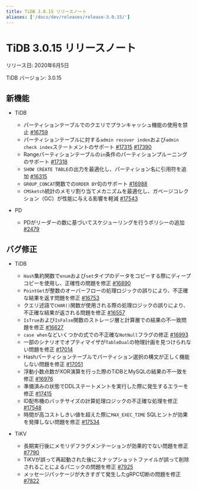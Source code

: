 ```yaml
---
title: TiDB 3.0.15 リリースノート
aliases: ['/docs/dev/releases/release-3.0.15/']
---
```


# TiDB 3.0.15 リリースノート

リリース日: 2020年6月5日

TiDB バージョン: 3.0.15

## 新機能

+ TiDB

    - パーティションテーブルでのクエリでプランキャッシュ機能の使用を禁止 [#16759](https://github.com/pingcap/tidb/pull/16759)
    - パーティションテーブルに対する`admin recover index`および`admin check index`ステートメントのサポート [#17315](https://github.com/pingcap/tidb/pull/17315) [#17390](https://github.com/pingcap/tidb/pull/17390)
    - Rangeパーティションテーブルの`in`条件のパーティションプルーニングのサポート [#17318](https://github.com/pingcap/tidb/pull/17318)
    - `SHOW CREATE TABLE`の出力を最適化し、パーティション名に引用符を追加 [#16315](https://github.com/pingcap/tidb/pull/16315)
    - `GROUP_CONCAT`関数での`ORDER BY`句のサポート [#16988](https://github.com/pingcap/tidb/pull/16988)
    - `CMSketch`統計のメモリ割り当てメカニズムを最適化し、ガベージコレクション（GC）が性能に与える影響を軽減 [#17543](https://github.com/pingcap/tidb/pull/17543)

+ PD

    - PDがリーダーの数に基づいてスケジューリングを行うポリシーの追加 [#2479](https://github.com/pingcap/pd/pull/2479)

## バグ修正

+ TiDB

    - `Hash`集約関数で`enum`および`set`タイプのデータをコピーする際にディープコピーを使用し、正確性の問題を修正 [#16890](https://github.com/pingcap/tidb/pull/16890)
    - `PointGet`が整数のオーバーフローの処理ロジックの誤りにより、不正確な結果を返す問題を修正 [#16753](https://github.com/pingcap/tidb/pull/16753)
    - クエリ述語で`CHAR()`関数が使用される際の処理ロジックの誤りにより、不正確な結果が返される問題を修正 [#16557](https://github.com/pingcap/tidb/pull/16557)
    - `IsTrue`および`IsFalse`関数のストレージ層と計算層での結果の不一致問題を修正 [#16627](https://github.com/pingcap/tidb/pull/16627)
    - `case when`などいくつかの式での不正確な`NotNull`フラグの修正 [#16993](https://github.com/pingcap/tidb/pull/16993)
    - 一部のシナリオでオプティマイザが`TableDual`の物理計画を見つけられない問題を修正 [#17014](https://github.com/pingcap/tidb/pull/17014)
    - Hashパーティションテーブルでパーティション選択の構文が正しく機能しない問題を修正 [#17051](https://github.com/pingcap/tidb/pull/17051)
    - 浮動小数点数がXOR演算を行った際のTiDBとMySQLの結果の不一致を修正 [#16976](https://github.com/pingcap/tidb/pull/16976)
    - 準備済みの状態でDDLステートメントを実行した際に発生するエラーを修正 [#17415](https://github.com/pingcap/tidb/pull/17415)
    - ID配布機のバッチサイズの計算処理ロジックの不正確な処理を修正 [#17548](https://github.com/pingcap/tidb/pull/17548)
    - 時間が高コストしきい値を超えた際に`MAX_EXEC_TIME` SQLヒントが効果を発揮しない問題を修正 [#17534](https://github.com/pingcap/tidb/pull/17534)

+ TiKV

    - 長期実行後にメモリデフラグメンテーションが効果的でない問題を修正 [#7790](https://github.com/tikv/tikv/pull/7790)
    - TiKVが誤って再起動された後にスナップショットファイルが誤って削除されることによるパニックの問題を修正 [#7925](https://github.com/tikv/tikv/pull/7925)
    - メッセージパッケージが大きすぎて発生したgRPC切断の問題を修正 [#7822](https://github.com/tikv/tikv/pull/7822)